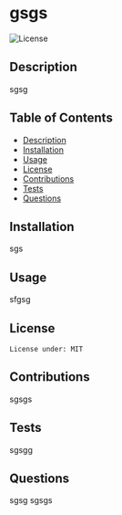 # gsgs

  ![License](https://img.shields.io/badge/License-MIT-blue.svg)

  ## Description
  sgsg

  ## Table of Contents
  - [Description](#description)
  - [Installation](#installation)
  - [Usage](#usage)
  - [License](#license)
  - [Contributions](#contributions)
  - [Tests](#tests)
  - [Questions](#questions)
  

  ## Installation
  sgs

  ## Usage
  sfgsg

  
  ## License
    License under: MIT
  

  ## Contributions
  sgsgs

  ## Tests
  sgsgg

  ## Questions
  sgsg
  sgsgs
